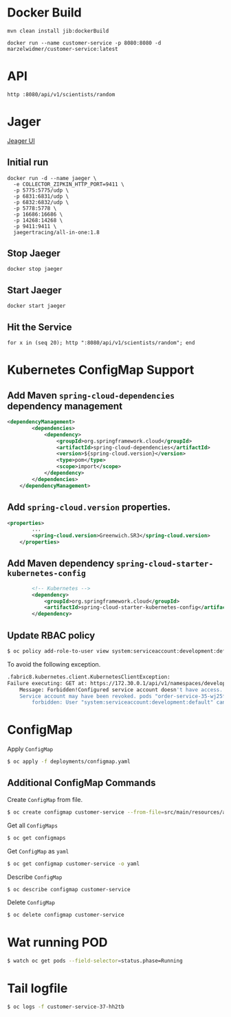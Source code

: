 # Docker Build

```
mvn clean install jib:dockerBuild
```
```
docker run --name customer-service -p 8080:8080 -d marzelwidmer/customer-service:latest
```

# API 
``` 
http :8080/api/v1/scientists/random
```

# Jager

[Jeager UI ](http://localhost:16686/search)

## Initial run
```
docker run -d --name jaeger \                                                                                                                                
  -e COLLECTOR_ZIPKIN_HTTP_PORT=9411 \
  -p 5775:5775/udp \
  -p 6831:6831/udp \
  -p 6832:6832/udp \
  -p 5778:5778 \
  -p 16686:16686 \
  -p 14268:14268 \
  -p 9411:9411 \
  jaegertracing/all-in-one:1.8
```

## Stop Jaeger
```
docker stop jaeger 
```
## Start Jaeger
```
docker start jaeger 
```

## Hit the Service
``` 
for x in (seq 20); http ":8080/api/v1/scientists/random"; end
```


# Kubernetes ConfigMap Support

## Add Maven `spring-cloud-dependencies` dependency management  
```xml
<dependencyManagement>
		<dependencies>
			<dependency>
				<groupId>org.springframework.cloud</groupId>
				<artifactId>spring-cloud-dependencies</artifactId>
				<version>${spring-cloud.version}</version>
				<type>pom</type>
				<scope>import</scope>
			</dependency>
		</dependencies>
	</dependencyManagement>
```

## Add `spring-cloud.version` properties.
```xml
<properties>
		...
		<spring-cloud.version>Greenwich.SR3</spring-cloud.version>
	</properties>
```

## Add Maven dependency `spring-cloud-starter-kubernetes-config` 
```xml
		<!-- Kubernetes -->
		<dependency>
			<groupId>org.springframework.cloud</groupId>
			<artifactId>spring-cloud-starter-kubernetes-config</artifactId>
		</dependency>
```

## Update RBAC policy
```bash
$ oc policy add-role-to-user view system:serviceaccount:development:default
```

To avoid the following exception.
```bash
.fabric8.kubernetes.client.KubernetesClientException: 
Failure executing: GET at: https://172.30.0.1/api/v1/namespaces/development/pods/customer-service-35-wj25f. 
    Message: Forbidden!Configured service account doesn't have access. 
    Service account may have been revoked. pods "order-service-35-wj25f" is 
        forbidden: User "system:serviceaccount:development:default" cannot get pods in the namespace "development": no RBAC policy matched.
```


# ConfigMap
Apply `ConfigMap`
```bash
$ oc apply -f deployments/configmap.yaml
```

## Additional ConfigMap Commands
Create `ConfigMap` from file.
```bash
$ oc create configmap customer-service --from-file=src/main/resources/application.yaml
```

Get all `ConfigMaps`
```bash
$ oc get configmaps
```

Get `ConfigMap` as `yaml`
```bash
$ oc get configmap customer-service -o yaml
```

Describe `ConfigMap`
```bash
$ oc describe configmap customer-service
```

Delete `ConfigMap`
```bash
$ oc delete configmap customer-service
```

# Wat running POD
```bash
$ watch oc get pods --field-selector=status.phase=Running                                                                         28.6m  Thu Sep 19 16:14:40 2019
```

# Tail logfile
```bash
$ oc logs -f customer-service-37-hh2tb
```
